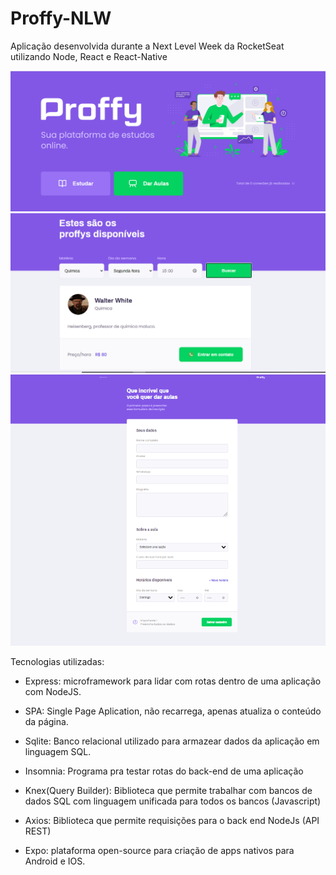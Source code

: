 # Proffy-NLW
Aplicação desenvolvida durante a Next Level Week da RocketSeat utilizando Node, React e React-Native

<img src="img.PNG">
<img src="img2.PNG">
<img src="img3.PNG">


Tecnologias utilizadas:  

- Express: microframework para lidar com rotas dentro de uma aplicação com NodeJS.

- SPA: Single Page Aplication, não recarrega, apenas atualiza o conteúdo da página.

- Sqlite: Banco relacional utilizado para armazear dados da aplicação em linguagem SQL.

- Insomnia: Programa pra testar rotas do back-end de uma aplicação

- Knex(Query Builder): Biblioteca que permite trabalhar com bancos de dados SQL com linguagem unificada para todos os bancos (Javascript)

- Axios: Biblioteca que permite requisições para o back end NodeJs (API REST)

- Expo: plataforma open-source para criação de apps nativos para Android e IOS.
